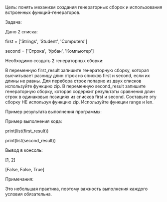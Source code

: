 Цель: понять механизм создания генераторных сборок и использования встроенных функций-генераторов.



Задача:

Дано 2 списка:

first = ['Strings', 'Student', 'Computers']

second = ['Строка', 'Урбан', 'Компьютер']

Необходимо создать 2 генераторных сборки:

В переменную first_result запишите генераторную сборку, которая высчитывает разницу длин строк из списков first и second, если их длины не равны. 
Для перебора строк попарно из двух списков используйте функцию zip.
В переменную second_result запишите генераторную сборку, которая содержит результаты сравнения длин строк в одинаковых позициях из списков first и second. 
Составьте эту сборку НЕ используя функцию zip. Используйте функции range и len.


Пример результата выполнения программы:

Пример выполнения кода:

print(list(first_result))

print(list(second_result))

Вывод в консоль:

[1, 2]

[False, False, True]

Примечания:

Это небольшая практика, поэтому важность выполнения каждого условия обязательна.

